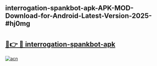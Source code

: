 ## interrogation-spankbot-apk-APK-MOD-Download-for-Android-Latest-Version-2025-#hj0mg

# <h2><a href="https://bedroomkl.my?title=interrogation-spankbot-apk&ref=20M">🔗👉 🔴 interrogation-spankbot-apk</a></h2>

[![acn](https://github.com/user-attachments/assets/0f9c940e-d8b0-45ae-aac7-cd30a18b3e1c)](https://bedroomkl.my?title=interrogation-spankbot-apk&ref=20M)

